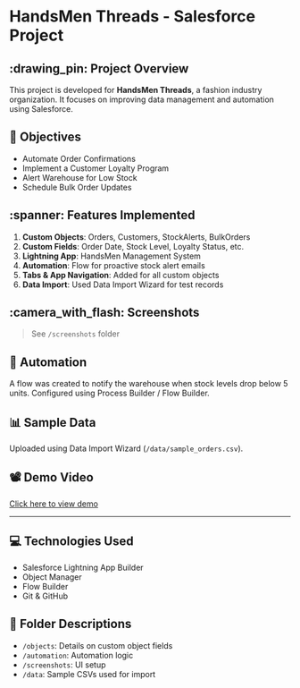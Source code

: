 # HandsMen Threads - Salesforce Project

## :drawing_pin: Project Overview
This project is developed for **HandsMen Threads**, a fashion industry organization. It focuses on improving data management and automation using Salesforce.

## :dart: Objectives
- Automate Order Confirmations
- Implement a Customer Loyalty Program
- Alert Warehouse for Low Stock
- Schedule Bulk Order Updates

## :spanner: Features Implemented
1. **Custom Objects**: Orders, Customers, StockAlerts, BulkOrders
2. **Custom Fields**: Order Date, Stock Level, Loyalty Status, etc.
3. **Lightning App**: HandsMen Management System
4. **Automation**: Flow for proactive stock alert emails
5. **Tabs & App Navigation**: Added for all custom objects
6. **Data Import**: Used Data Import Wizard for test records

## :camera_with_flash: Screenshots
> See `/screenshots` folder

## :repeat: Automation
A flow was created to notify the warehouse when stock levels drop below 5 units. Configured using Process Builder / Flow Builder.

## :bar_chart: Sample Data
Uploaded using Data Import Wizard (`/data/sample_orders.csv`).

## :film_projector: Demo Video
[Click here to view demo](https://your-demo-link.com)

---

## :computer: Technologies Used
- Salesforce Lightning App Builder
- Object Manager
- Flow Builder
- Git & GitHub

## :file_folder: Folder Descriptions
- `/objects`: Details on custom object fields
- `/automation`: Automation logic
- `/screenshots`: UI setup
- `/data`: Sample CSVs used for import
